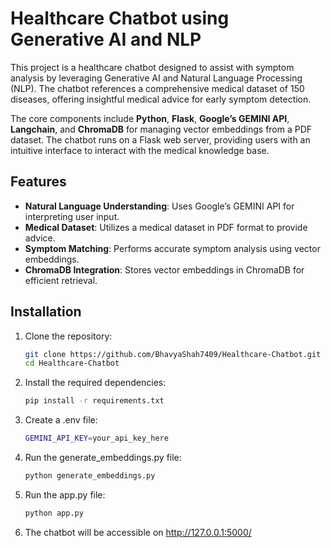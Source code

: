 # Healthcare Chatbot using Generative AI and NLP

This project is a healthcare chatbot designed to assist with symptom analysis by leveraging Generative AI and Natural Language Processing (NLP). The chatbot references a comprehensive medical dataset of 150 diseases, offering insightful medical advice for early symptom detection.

The core components include **Python**, **Flask**, **Google’s GEMINI API**, **Langchain**, and **ChromaDB** for managing vector embeddings from a PDF dataset. The chatbot runs on a Flask web server, providing users with an intuitive interface to interact with the medical knowledge base.

## Features

- **Natural Language Understanding**: Uses Google’s GEMINI API for interpreting user input.
- **Medical Dataset**: Utilizes a medical dataset in PDF format to provide advice.
- **Symptom Matching**: Performs accurate symptom analysis using vector embeddings.
- **ChromaDB Integration**: Stores vector embeddings in ChromaDB for efficient retrieval.


## Installation

1. Clone the repository:
   ```bash
   git clone https://github.com/BhavyaShah7409/Healthcare-Chatbot.git
   cd Healthcare-Chatbot
2. Install the required dependencies:
   ```bash
   pip install -r requirements.txt
3. Create a .env file:
   ```bash
   GEMINI_API_KEY=your_api_key_here
4. Run the generate_embeddings.py file:
   ```bash
   python generate_embeddings.py
5. Run the app.py file:
   ```bash
   python app.py
6. The chatbot will be accessible on http://127.0.0.1:5000/
   

